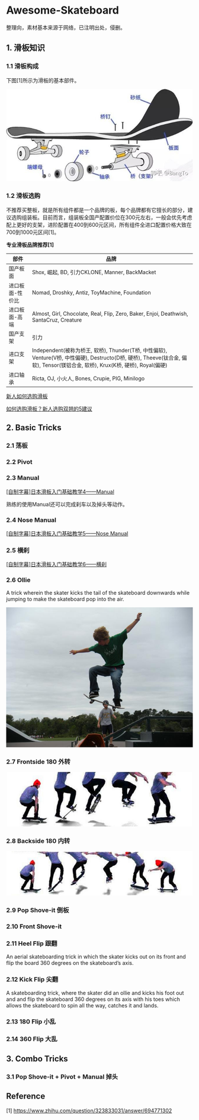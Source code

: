 # Awesome-Skateboard

整理向，素材基本来源于网络，已注明出处，侵删。

## 1. 滑板知识

### 1.1 滑板构成

下图[1]所示为滑板的基本部件。

![](./assets/skateboard-structure.jpg)

### 1.2 滑板选购

不推荐买整板，就是所有组件都是一个品牌的板，每个品牌都有它擅长的部分，建议选购组装板。目前而言，组装板全国产配置价位在300元左右，一般会优先考虑配上更好的支架，进阶配置在400到600元区间，所有组件全进口配置价格大致在700到1000元区间[1]。

**专业滑板品牌推荐[1]**

| 部件            | 品牌                                                         |
| --------------- | ------------------------------------------------------------ |
| 国产板面        | Shox, 崛起, BD, 引力CKLONE, Manner, BackMacket               |
| 进口板面-性价比 | Nomad, Droshky, Antiz, ToyMachine, Foundation                |
| 进口板面-高端   | Almost, Girl, Chocolate, Real, Flip, Zero, Baker, Enjoi, Deathwish, SantaCruz, Creature |
| 国产支架        | 引力                                                         |
| 进口支架        | Independent(被称为桥王, 软桥), Thunder(T桥, 中性偏软), Venture(V桥, 中性偏硬), Destructo(D桥, 硬桥), Theeve(钛合金, 偏软), Tensor(镁铝合金, 软桥), Krux(K桥, 硬桥), Royal(偏硬) |
| 进口轴承        | Ricta, OJ, 小火人, Bones, Crupie, PIG, Minilogo              |

[新人如何选购滑板](https://zhuanlan.zhihu.com/p/35539389)

[如何选购滑板？新人选购双翘的5建议](https://zhuanlan.zhihu.com/p/24748620)



## 2. Basic Tricks

### 2.1 荡板

### 2.2 Pivot

### 2.3 Manual

[[自制字幕]日本滑板入门基础教学4——Manual](https://www.bilibili.com/video/av27444867/?spm_id_from=333.788.videocard.1)

熟练的使用Manual还可以完成刹车以及掉头等动作。

### 2.4 Nose Manual

[[自制字幕]日本滑板入门基础教学5——Nose Manual](https://www.bilibili.com/video/av27444965/?spm_id_from=333.788.videocard.0)

### 2.5 横刹

[[自制字幕]日本滑板入门基础教学6——横刹](https://www.bilibili.com/video/av27445168/?spm_id_from=333.788.videocard.1)

### 2.6 Ollie

A trick wherein the skater kicks the tail of the skateboard downwards while jumping to make the skateboard pop into the air.

[![How to Ollie](./assets/Skateboard-Tricks-for-Beginners-Ollie.jpg)](https://www.youtube.com/watch?v=0-_dG4zzHy4&feature=youtu.be)

### 2.7 Frontside 180 外转

![](./assets/frontside.jpg)

### 2.8 Backside 180 内转

![](./assets/backside.jpg)

### 2.9 Pop Shove-it 倒板

### 2.10 Front Shove-it

### 2.11 Heel Flip 跟翻

An aerial skateboarding trick in which the skater kicks out on its front and flip the board 360 degrees on the skateboard’s axis.

### 2.12 Kick Flip 尖翻

A skateboarding trick, where the skater did an ollie and kicks his foot out and and flip the skateboard 360 degrees on its axis with his toes which allows the skateboard to spin all the way, catches it and lands.

### 2.13 180 Flip 小乱

### 2.14 360 Flip 大乱

## 3. Combo Tricks

### 3.1 Pop Shove-it + Pivot + Manual 掉头





## Reference

[1] https://www.zhihu.com/question/323833031/answer/694771302